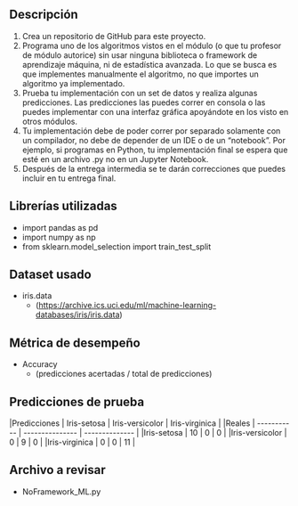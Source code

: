 ## Descripción
1. Crea un repositorio de GitHub para este proyecto.
2. Programa uno de los algoritmos vistos en el módulo (o que tu profesor de módulo autorice) sin usar ninguna biblioteca o framework de aprendizaje máquina, ni de estadística avanzada. Lo que se busca es que implementes manualmente el algoritmo, no que importes un algoritmo ya implementado. 
3. Prueba tu implementación con un set de datos y realiza algunas predicciones. Las predicciones las puedes correr en consola o las puedes implementar con una interfaz gráfica apoyándote en los visto en otros módulos.
4. Tu implementación debe de poder correr por separado solamente con un compilador, no debe de depender de un IDE o de un “notebook”. Por ejemplo, si programas en Python, tu implementación final se espera que esté en un archivo .py no en un Jupyter Notebook.
5. Después de la entrega intermedia se te darán correcciones que puedes incluir en tu entrega final.

## Librerías utilizadas
- import pandas as pd
- import numpy as np
- from sklearn.model_selection import train_test_split

## Dataset usado
- iris.data
  - (https://archive.ics.uci.edu/ml/machine-learning-databases/iris/iris.data)

## Métrica de desempeño
- Accuracy
  - (predicciones acertadas / total de predicciones)

## Predicciones de prueba
|Predicciones    | Iris-setosa | Iris-versicolor | Iris-virginica |
|Reales          | ----------- | --------------- | -------------- |
|Iris-setosa     |     10      |        0        |       0        |
|Iris-versicolor |      0      |        9        |       0        |
|Iris-virginica  |      0      |        0        |      11        |

## Archivo a revisar
- NoFramework_ML.py
